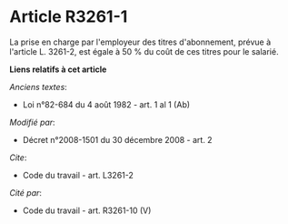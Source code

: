 # Article R3261-1

La prise en charge par l'employeur des titres d'abonnement, prévue à l'article L. 3261-2, est égale à 50 % du coût de ces
titres pour le salarié.

**Liens relatifs à cet article**

_Anciens textes_:

  - Loi n°82-684 du 4 août 1982 - art. 1 al 1 (Ab)

_Modifié par_:

  - Décret n°2008-1501 du 30 décembre 2008 - art. 2

_Cite_:

  - Code du travail - art. L3261-2

_Cité par_:

  - Code du travail - art. R3261-10 (V)
